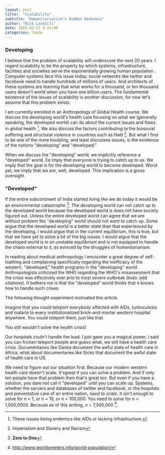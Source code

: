 ```yaml
---
layout: post
title:  "Scalability"
subtitle: "Humanitarianism's Hidden Weakness"
author: "Nick Landolfi"
date: 2015-02-27 4:13:00
categories: lando
---
```


### Developing

I believe that the problem of scalability will underscore the next 20 years. I regard scalability to be the property by which systems, infrastructure, facilities and societies serve the exponentially growing human population . Computer systems face this issue today: social networks like twitter and facebook need to handle hundreds of millions of users. And architects of these systems are learning that what works for a thousand, or ten thousand users doesn't world when you have one billion users. The fundamental existence of the issues of scalability is another discussion, for now let's assume that this problem exists.

I am currently enrolled in an Anthropology of Global Health course. We discuss the developing world's health care focusing on what we (generally speaking, the developed world) can do about the current issues and flaws in global health [^1]. We also discuss the factors contributing to the biosocial suffering and structural violence in countries such as Haiti [^2]. But what I find to be one of the more troubling, and least discusses issues, is the existence of the notions "developing" and "developed."

When we discuss the "developing" world, we implicitly reference a "developed" world. Ee imply that everyone is trying to catch up to us. We imply that the goal is for the developing world to become developed. Worst yet, we imply that we are, well, developed. This implication is a gross oversight.

### "Developed"

If the entire subcontinent of India started living like we do today it would be an environmental catastrophe [^3]. The developing world can not catch up to the developed world because the developed world is does not have society figured out. Unless the entire developed world can agree that we are without problem the "developing" world should not _want_ to catch up. Some argue that the developed world is a better state than that experienced by the developing. I would argue that in the current equilibrium, this is true, but that we have yet to solve a lot of the big issues. I would argue that the developed world is in an unstable equilibrium and is not equipped to handle the chaos external to it, as evinced by the struggles of humanitarianism.

In reading about medical anthropology I encounter a great degree of self-loathing and complaining specifically regarding the inefficacy of the western, "developed," health programs in the "developing" world. Anthropologists criticized the WHO regarding the WHO's misassesment that the crisis was effectively over prio to most severe outbreak (todo: add citations). It bothers me is that the "developed" world thinks that it knows how to handle such crises.

The following thought experiment motivated this article.

Imagine that you could teleport everybody affected with AIDs, turboculosis and malaria to every institutionalized brick-and-mortar western hospital anywhere. You could teleport them, just like that.

You still wouldn't solve the health crisis!

Our hospitals couln't handle the load. I just gave you a magical power, I said you can fricken teleport people and guess what, we still have a health care crisis. Documentaries like Danka document the awful state of health care in Africa, what about documentaries like Sicko that document the awful state of health care in US.


We need to figure out our situation first. Because our modern western health care doesn't scale. It'sgreat if you can solve a problem. And if only ten people have that problem then that's great too. But even if you have a solution, you dare not call it "developed" until you can scale up. Systems, whether the servers and databases of twitter and facebook, or the hospitals and preventative care of an entire nation, _need to scale_. It isn't enough to solve for n = 1, or n = 10, or n = 100,000. You need to solve for n = 1,000,0000. Because as of this writing, n = 7,300,000 [^4].

[^1]: These issues being endemics like AIDs or lacking infrastructure.
[^2]: Imperialism and Slavery and Racism
[^3]: **Zero to One**
[^4]: http://www.worldometers.info/world-population/

